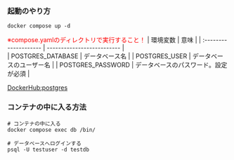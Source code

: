 ### 起動のやり方
```
docker compose up -d
```
<font color="red">※compose.yamlのディレクトリで実行すること！</font>
| 環境変数              | 意味                       | 
| :-------------------- | -------------------------- |  
| POSTGRES_DATABASE      | データベース名             | 
| POSTGRES_USER          | データベースのユーザー名   | 
| POSTGRES_PASSWORD      | データベースのパスワード。設定が必須  | 

[DockerHub:postgres](https://hub.docker.com/_/postgres)

### コンテナの中に入る方法
```
# コンテナの中に入る
docker compose exec db /bin/

# データベースへログインする
psql -U testuser -d testdb

```
